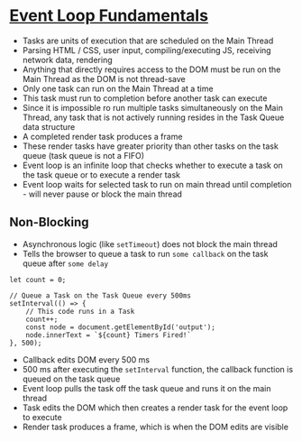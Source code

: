 # [Event Loop Fundamentals](https://webperf.tips/tip/event-loop/)

* Tasks are units of execution that are scheduled on the Main Thread
* Parsing HTML / CSS, user input, compiling/executing JS, receiving network data, rendering
* Anything that directly requires access to the DOM must be run on the Main Thread as the DOM is not thread-save
* Only one task can run on the Main Thread at a time
* This task must run to completion before another task can execute
* Since it is impossible ro run multiple tasks simultaneously on the Main Thread, any task that is not actively running resides in the Task Queue data structure
* A completed render task produces a frame
* These render tasks have greater priority than other tasks on the task queue (task queue is not a FIFO)
* Event loop is an infinite loop that checks whether to execute a task on the task queue or to execute a render task
* Event loop waits for selected task to run on main thread until completion - will never pause or block the main thread

## Non-Blocking
* Asynchronous logic (like `setTimeout`) does not block the main thread
* Tells the browser to queue a task to run `some callback` on the task queue after `some delay`

```
let count = 0;

// Queue a Task on the Task Queue every 500ms
setInterval(() => {
    // This code runs in a Task
    count++;
    const node = document.getElementById('output');
    node.innerText = `${count} Timers Fired!`
}, 500);
```

* Callback edits DOM every 500 ms
* 500 ms after executing the `setInterval` function, the callback function is queued on the task queue
* Event loop pulls the task off the task queue and runs it on the main thread
* Task edits the DOM which then creates a render task for the event loop to execute
* Render task produces a frame, which is when the DOM edits are visible
